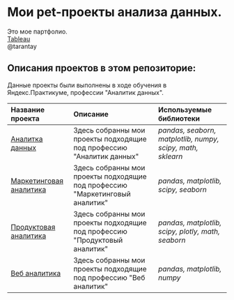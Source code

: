 # Мои pet-проекты анализа данных.

Это мое партфолио. <br>
[Tableau](https://public.tableau.com/app/profile/roman2446/vizzes) <br>
@tarantay <br>

## Описания проектов в этом репозиторие:

Данные проекты были выполнены в ходе обучения в Яндекс.Практикуме, профессии "Аналитик данных".

| Название проекта | Описание | Используемые библиотеки | 
| :---------------------- | :---------------------- | :---------------------- |
| [Аналитка данных](data_analyst) | Здесь собранны мои проекты подходящие под профессию "Аналитик данных" | *pandas, seaborn, matplotlib, numpy, scipy, math, sklearn* |
| [Маркетинговая аналитика](marketing_analyst) | Здесь собранны мои проекты подходящие под профессию "Маркетинговый аналитик" | *pandas, matplotlib, scipy, seaborn* |
| [Продуктовая аналитика](product_analyst) | Здесь собранны мои проекты подходящие под профессию "Продуктовый аналитик" | *pandas, matplotlib, scipy, plotly, math, seaborn* |
| [Веб аналитика](web_analyst) | Здесь собранны мои проекты подходящие под профессию "Веб аналитик" | *pandas, matplotlib, numpy* |
